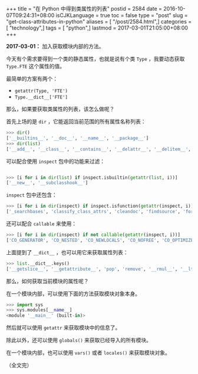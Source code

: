 +++
title = "在 Python 中得到类属性的列表"
postid = 2584
date = 2016-10-07T09:24:31+08:00
isCJKLanguage = true
toc = false
type = "post"
slug = "get-class-attributes-in-python"
aliases = [ "/post/2584.html",]
categories = [ "technology",]
tags = [ "python",]
lastmod = 2017-03-01T21:05:00+08:00
+++


**2017-03-01：** 加入获取模块内部的方法。


今天有个需求要得到一个类的静态属性，也就是说有个类 `Type` ，我要动态获取 `Type.FTE` 这个属性的值。

最简单的方案有两个：

- `getattr(Type, 'FTE')` 
- `Type.__dict__['FTE']`

那么，如果要获取类属性的列表，该怎么做呢？ <!--more-->

首先上场的是 `dir` ，它能返回当前范围的所有属性名称列表：

``` python
>>> dir()
['__builtins__', '__doc__', '__name__', '__package__']
>>> dir(list)
['__add__', '__class__', '__contains__', '__delattr__', '__delitem__', '__delslice__', '__doc__', '__eq__', '__format__', '__ge__', '__getattribute__', '__getitem__', '__getslice__', '__gt__', '__hash__', '__iadd__', '__imul__', '__init__', '__iter__', '__le__', '__len__', '__lt__', '__mul__', '__ne__', '__new__', '__reduce__', '__reduce_ex__', '__repr__', '__reversed__', '__rmul__', '__setattr__', '__setitem__', '__setslice__', '__sizeof__', '__str__', '__subclasshook__', 'append', 'count', 'extend', 'index', 'insert', 'pop', 'remove', 'reverse', 'sort']
```

可以配合使用 `inspect` 包中的功能来过滤：

``` python

>>> [i for i in dir(list) if inspect.isbuiltin(getattr(list, i))]
['__new__', '__subclasshook__']
```

`inspect` 包中还包含：

``` python
>>> [i for i in dir(inspect) if inspect.isfunction(getattr(inspect, i))]
['_searchbases', 'classify_class_attrs', 'cleandoc', 'findsource', 'formatargspec', 'formatargvalues', 'getabsfile', 'getargs', 'getargspec', 'getargvalues', 'getblock', 'getcallargs', 'getclasstree', 'getcomments', 'getdoc', 'getfile', 'getframeinfo', 'getinnerframes', 'getlineno', 'getmembers', 'getmodule', 'getmoduleinfo', 'getmodulename', 'getmro', 'getouterframes', 'getsource', 'getsourcefile', 'getsourcelines', 'indentsize', 'isabstract', 'isbuiltin', 'isclass', 'iscode', 'isdatadescriptor', 'isframe', 'isfunction', 'isgenerator', 'isgeneratorfunction', 'isgetsetdescriptor', 'ismemberdescriptor', 'ismethod', 'ismethoddescriptor', 'ismodule', 'isroutine', 'istraceback', 'joinseq', 'namedtuple', 'stack', 'strseq', 'trace', 'walktree']
```

还可以配合 `callable` 来使用：

``` python
>>> [i for i in dir(inspect) if not callable(getattr(inspect, i))]
['CO_GENERATOR', 'CO_NESTED', 'CO_NEWLOCALS', 'CO_NOFREE', 'CO_OPTIMIZED', 'CO_VARARGS', 'CO_VARKEYWORDS', 'TPFLAGS_IS_ABSTRACT', '__author__', '__builtins__', '__date__', '__doc__', '__file__', '__name__', '__package__', '_filesbymodname', 'dis', 'imp', 'linecache', 'modulesbyfile', 'os', 're', 'string', 'sys', 'tokenize', 'types']
```

上面提到了 `__dict__` ，也可以用它来获取属性列表：

``` python
>>> list.__dict__.keys()
['__getslice__', '__getattribute__', 'pop', 'remove', '__rmul__', '__lt__', '__sizeof__', '__init__', 'count', 'index', '__delslice__', '__new__', '__contains__', 'append', '__doc__', '__len__', '__mul__', 'sort', '__ne__', '__getitem__', 'insert', '__setitem__', '__add__', '__gt__', '__eq__', 'reverse', 'extend', '__delitem__', '__reversed__', '__imul__', '__setslice__', '__iter__', '__iadd__', '__le__', '__repr__', '__hash__', '__ge__']
```

那么，如何获取当前模块的属性呢？

在一个模块内部，可以使用下面的方法获取模块对象本身。

``` python
>>> import sys
>>> sys.modules[__name__]
<module '__main__' (built-in)>
```

然后就可以使用 `getattr` 来获取模块中的信息了。

除此以外，还可以使用 `globals()` 来获取已经导入的所有模块。

在一个模块内部，也可以使用 `vars()` 或者 `locales()` 来获取模块对象。

（全文完）
